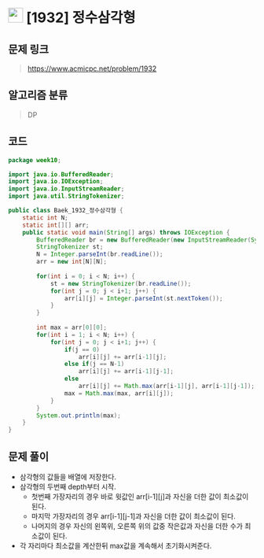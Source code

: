 # <img src="https://d2gd6pc034wcta.cloudfront.net/tier/10.svg" width="30"> [1932] 정수삼각형
## 문제 링크
> https://www.acmicpc.net/problem/1932
## 알고리즘 분류
> DP

## 코드
```java
package week10;

import java.io.BufferedReader;
import java.io.IOException;
import java.io.InputStreamReader;
import java.util.StringTokenizer;

public class Baek_1932_정수삼각형 {
	static int N;
	static int[][] arr;
	public static void main(String[] args) throws IOException {
		BufferedReader br = new BufferedReader(new InputStreamReader(System.in));
		StringTokenizer st;
		N = Integer.parseInt(br.readLine());
		arr = new int[N][N];
		
		for(int i = 0; i < N; i++) {
			st = new StringTokenizer(br.readLine());
			for(int j = 0; j < i+1; j++) {
				arr[i][j] = Integer.parseInt(st.nextToken());
			}
		}
		
		int max = arr[0][0];
		for(int i = 1; i < N; i++) {
			for(int j = 0; j < i+1; j++) {
				if(j == 0)
					arr[i][j] += arr[i-1][j];
				else if(j == N-1)
					arr[i][j] += arr[i-1][j-1];
				else
					arr[i][j] += Math.max(arr[i-1][j], arr[i-1][j-1]);
				max = Math.max(max, arr[i][j]);
			}
		}
		System.out.println(max);
	}
}

```

## 문제 풀이
* 삼각형의 값들을 배열에 저장한다.
* 삼각형의 두번째 depth부터 시작.
	* 첫번째 가장자리의 경우 바로 윗값인 arr[i-1][j]과 자신을 더한 값이 최소값이 된다.
	* 마지막 가장자리의 경우 arr[i-1][j-1]과 자신을 더한 값이 최소값이 된다.
	* 나머지의 경우 자신의 왼쪽위, 오른쪽 위의 값중 작은값과 자신을 더한 수가 최소값이 된다.
* 각 자리마다 최소값을 계산한뒤 max값을 계속해서 초기화시켜준다.
